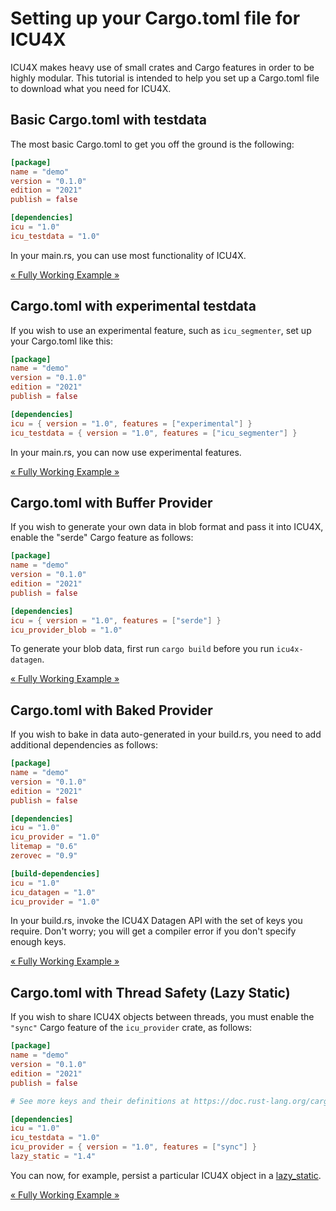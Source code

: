 # Setting up your Cargo.toml file for ICU4X

ICU4X makes heavy use of small crates and Cargo features in order to be highly modular. This tutorial is intended to help you set up a Cargo.toml file to download what you need for ICU4X.

## Basic Cargo.toml with testdata

The most basic Cargo.toml to get you off the ground is the following:

```toml
[package]
name = "demo"
version = "0.1.0"
edition = "2021"
publish = false

[dependencies]
icu = "1.0"
icu_testdata = "1.0"
```

In your main.rs, you can use most functionality of ICU4X.

[« Fully Working Example »](./cargo_tests/testdata)

## Cargo.toml with experimental testdata

If you wish to use an experimental feature, such as `icu_segmenter`, set up your Cargo.toml like this:

```toml
[package]
name = "demo"
version = "0.1.0"
edition = "2021"
publish = false

[dependencies]
icu = { version = "1.0", features = ["experimental"] }
icu_testdata = { version = "1.0", features = ["icu_segmenter"] }
```

In your main.rs, you can now use experimental features.

[« Fully Working Example »](./cargo_tests/experimental)

## Cargo.toml with Buffer Provider

If you wish to generate your own data in blob format and pass it into ICU4X, enable the "serde" Cargo feature as follows:

```toml
[package]
name = "demo"
version = "0.1.0"
edition = "2021"
publish = false

[dependencies]
icu = { version = "1.0", features = ["serde"] }
icu_provider_blob = "1.0"
```

To generate your blob data, first run `cargo build` before you run `icu4x-datagen`.

[« Fully Working Example »](./cargo_tests/buffer)

## Cargo.toml with Baked Provider

If you wish to bake in data auto-generated in your build.rs, you need to add additional dependencies as follows:

```toml
[package]
name = "demo"
version = "0.1.0"
edition = "2021"
publish = false

[dependencies]
icu = "1.0"
icu_provider = "1.0"
litemap = "0.6"
zerovec = "0.9"

[build-dependencies]
icu = "1.0"
icu_datagen = "1.0"
icu_provider = "1.0"
```

In your build.rs, invoke the ICU4X Datagen API with the set of keys you require. Don't worry; you will get a compiler error if you don't specify enough keys.

[« Fully Working Example »](./cargo_tests/baked)

## Cargo.toml with Thread Safety (Lazy Static)

If you wish to share ICU4X objects between threads, you must enable the `"sync"` Cargo feature of the `icu_provider` crate, as follows:

```toml
[package]
name = "demo"
version = "0.1.0"
edition = "2021"
publish = false

# See more keys and their definitions at https://doc.rust-lang.org/cargo/reference/manifest.html

[dependencies]
icu = "1.0"
icu_testdata = "1.0"
icu_provider = { version = "1.0", features = ["sync"] }
lazy_static = "1.4"
```

You can now, for example, persist a particular ICU4X object in a [lazy_static](https://docs.rs/lazy_static/latest/lazy_static/).

[« Fully Working Example »](./cargo_tests/lazy_static)
